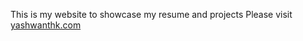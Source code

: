 This is my website to showcase my resume and projects 
Please visit [yashwanthk.com](https://yashwanthk.com/)


